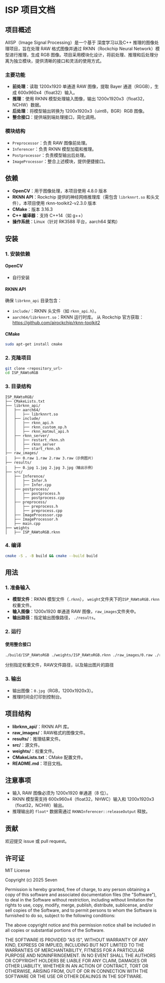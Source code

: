 # ISP 项目文档

## 项目概述

AIISP（Image Signal Processing）是一个基于 深度学习以及C++ 推理的图像处理项目，旨在处理 RAW 格式图像并通过 RKNN（Rockchip Neural Network）模型进行推理，生成 RGB 图像。项目采用模块化设计，将前处理、推理和后处理分离为独立模块，提供清晰的接口和灵活的使用方式。

### 主要功能
- **前处理**：读取 1200x1920 单通道 RAW 图像，提取 Bayer 通道（RGGB），生成 600x960x4（float32）输入。
- **推理**：使用 RKNN 模型处理输入图像，输出 1200x1920x3（float32，NCHW）数据。
- **后处理**：将模型输出转换为 1200x1920x3（uint8，BGR）RGB 图像。
- **整合接口**：提供端到端处理接口，简化调用。

### 模块结构
- `Preprocessor`：负责 RAW 图像前处理。
- `Inferencer`：负责 RKNN 模型加载和推理。
- `Postprocessor`：负责模型输出后处理。
- `ImageProcessor`：整合上述模块，提供便捷接口。

## 依赖

- **OpenCV**：用于图像处理，本项目使用 4.8.0 版本
- **RKNN API**：Rockchip 提供的神经网络推理库（需包含 `librknnrt.so` 和头文件），本项目使用 rknn-toolkit2-v2.3.0 版本
- **CMake**：版本 3.16.3
- **C++ 编译器**：支持 C++14（如 g++）
- **操作系统**：Linux（针对 RK3588 平台，aarch64 架构）

## 安装

### 1. 安装依赖
#### OpenCV 
- 自行安装

#### RKNN API 

确保 `librknn_api` 目录包含：
- `include/`：RKNN 头文件（如 `rknn_api.h`）。
- `aarch64/librknnrt.so`：RKNN 运行时库。
从 Rockchip 官方获取：https://github.com/airockchip/rknn-toolkit2

#### CMake
```bash
sudo apt-get install cmake
```

### 2. 克隆项目
```bash
git clone <repository_url>
cd ISP_RAWtoRGB
```

### 3. 目录结构
```
ISP_RAWtoRGB/
├── CMakeLists.txt
├── librknn_api/
│   ├── aarch64/
│   │   ├── librknnrt.so
│   ├── include/
│   │   ├── rknn_api.h
│   │   ├── rknn_custom_op.h
│   │   ├── rknn_matmul_api.h
│   ├── rknn_server/
│   │   ├── restart_rknn.sh
│   │   ├── rknn_server
│   │   ├── start_rknn.sh
├── raw_images/
│   ├── 0.raw 1.raw 2.raw 3.raw（示例图片）
├── results/
│   ├── 0.jpg 1.jpg 2.jpg 3.jpg（输出示例）
├── src/
│   ├── Inference/
│   │   ├── Infer.h
│   │   ├── Infer.cpp
│   ├── postprocess/
│   │   ├── postprocess.h
│   │   ├── postprocess.cpp
│   ├── preprocess/
│   │   ├── preprocess.h
│   │   ├── preprocess.cpp
│   ├── ImageProcessor.cpp
│   ├── ImageProcessor.h
│   ├── main.cpp
├── weights
│   ├── ISP_RAWtoRGB.rknn
```

### 4. 编译
```bash
cmake -S . -B build && cmake --build build
```

## 用法

### 1. 准备输入
- **模型文件**：RKNN 模型文件（`.rknn`）， `weight`文件夹下的`ISP_RAWtoRGB.rknn`权重文件。
- **输入图像**：1200x1920 单通道 RAW 图像，`raw_images`文件夹中。
- **输出路径**：指定输出图像路径， `./results`。

### 2. 运行
#### 使用整合接口
```bash
./build/ISP_RAWtoRGB ./weights/ISP_RAWtoRGB.rknn ./raw_images/0.raw ./results/0.jpg
```
分别指定权重文件，RAW文件路径，以及输出图片的路径

### 3. 输出
- 输出图像：`0.jpg`（RGB，1200x1920x3）。
- 推理时间会打印到控制台。

## 项目结构

- **librknn_api/**：RKNN API 库。
- **raw_images/**：RAW格式的图像文件。
- **results/**：推理结果文件。
- **src/**：源文件。
- **weights/**：权重文件。
- **CMakeLists.txt**：CMake 配置文件。
- **README.md**：项目文档。

## 注意事项
- 输入 RAW 图像必须为 1200x1920 单通道（8 位）。
- RKNN 模型需支持 600x960x4（float32，NHWC）输入和 1200x1920x3（float32，NCHW）输出。
- 推理输出的 `float*` 数据需通过 `RKNNInferencer::releaseOutput` 释放。

## 贡献
欢迎提交 issue 或 pull request。

## 许可证
MIT License

Copyright (c) 2025 Seven

Permission is hereby granted, free of charge, to any person obtaining a copy of this software and associated documentation files (the "Software"), to deal in the Software without restriction, including without limitation the rights to use, copy, modify, merge, publish, distribute, sublicense, and/or sell copies of the Software, and to permit persons to whom the Software is furnished to do so, subject to the following conditions:

The above copyright notice and this permission notice shall be included in all copies or substantial portions of the Software.

THE SOFTWARE IS PROVIDED "AS IS", WITHOUT WARRANTY OF ANY KIND, EXPRESS OR IMPLIED, INCLUDING BUT NOT LIMITED TO THE WARRANTIES OF MERCHANTABILITY, FITNESS FOR A PARTICULAR PURPOSE AND NONINFRINGEMENT. IN NO EVENT SHALL THE AUTHORS OR COPYRIGHT HOLDERS BE LIABLE FOR ANY CLAIM, DAMAGES OR OTHER LIABILITY, WHETHER IN AN ACTION OF CONTRACT, TORT OR OTHERWISE, ARISING FROM, OUT OF OR IN CONNECTION WITH THE SOFTWARE OR THE USE OR OTHER DEALINGS IN THE SOFTWARE.